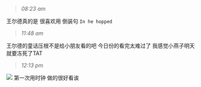 >*08:23 am*

王尔德真的是
很喜欢用
倒装句
`In he hopped`

>*11:48 am*

王尔德的童话压根不是给小朋友看的吧
今日份的看完太难过了
我感觉小燕子明天就要冻死了TAT

>*12:13 pm*

![](https://ws1.sinaimg.cn/large/0068SXX6ly1fnvhp5m4p4j311y0lcteg.jpg)
第一次用时钟
做的很好看诶